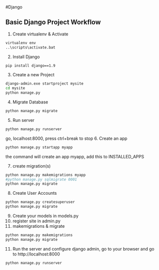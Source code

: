 #Django

Basic Django Project Workflow
--------------------------------

1. Create virtualenv & Activate

  ```bash
  virtualenv env
  ..\scripts\activate.bat
  ```
2. Install Django

  ```bash
  pip install django==1.9
  ```
3. Create a new Project

  ```bash
  django-admin.exe startproject mysite
  cd mysite
  python manage.py 
  ```
4. Migrate Database

  ```bash
  python manage.py migrate
  ```
5. Run server

  ```bash
  python manage.py runserver
  ```
  go, localhost:8000, press ctrl+break to stop
6. Create an app

  ```bash
  python manage.py startapp myapp
  ```
  the command will create an app myapp, add this to INSTALLED_APPS
  
7. create migration(s)

  ```bash
  python manage.py makemigrations myapp
  #python manage.py sqlmigrate 0001
  python manage.py migrate
  ```
8. Create User Accounts

  ```bash
  python manage.py createsuperuser
  python manage.py migrate
  ```

9. Create your models in models.py
10. register site in admin.py
11. makemigrations & migrate
  ```bash
  python manage.py makemigrations
  python manage.py migrate
  ```
11. Run the server and configure django admin, go to your browser and go to http://localhost:8000

  ```bash
  python manage.py runserver
  ```
